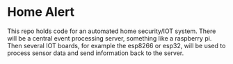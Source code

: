 # Home Alert

This repo holds code for an automated home security/IOT system. There will be
a central event processing server, something like a raspberry pi. Then several
IOT boards, for example the esp8266 or esp32, will be used to process sensor
data and send information back to the server.
